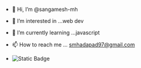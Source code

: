 - 👋 Hi, I’m @sangamesh-mh
- 👀 I’m interested in ...web dev
- 🌱 I’m currently learning ...javascript
- 📫 How to reach me ... smhadapad97@gmail.com

- ![Static Badge](https://img.shields.io/badge/:badgeContent)


<!---
sangamesh-mh/sangamesh-mh is a ✨ special ✨ repository because its `README.md` (this file) appears on your GitHub profile.
You can click the Preview link to take a look at your changes.
--->
